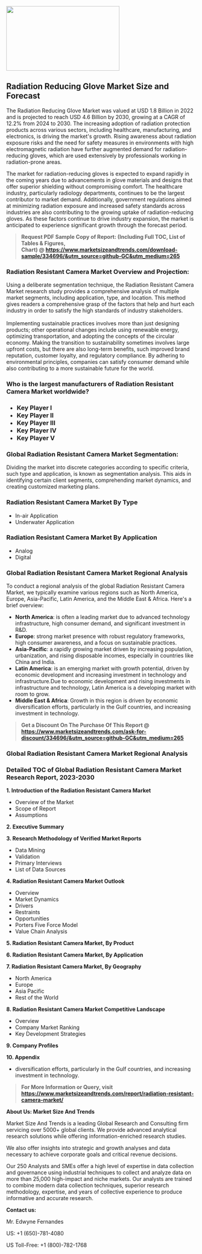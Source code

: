 <p><img class="alignnone size-medium wp-image-20088" src="https://ffe5etoiles.com/wp-content/uploads/2024/12/MST1-300x171.png" alt="" width="300" height="171" /></p><h2>Radiation Reducing Glove Market Size and Forecast</h2><p>The Radiation Reducing Glove Market was valued at USD 1.8 Billion in 2022 and is projected to reach USD 4.6 Billion by 2030, growing at a CAGR of 12.2% from 2024 to 2030. The increasing adoption of radiation protection products across various sectors, including healthcare, manufacturing, and electronics, is driving the market's growth. Rising awareness about radiation exposure risks and the need for safety measures in environments with high electromagnetic radiation have further augmented demand for radiation-reducing gloves, which are used extensively by professionals working in radiation-prone areas.</p><p>The market for radiation-reducing gloves is expected to expand rapidly in the coming years due to advancements in glove materials and designs that offer superior shielding without compromising comfort. The healthcare industry, particularly radiology departments, continues to be the largest contributor to market demand. Additionally, government regulations aimed at minimizing radiation exposure and increased safety standards across industries are also contributing to the growing uptake of radiation-reducing gloves. As these factors continue to drive industry expansion, the market is anticipated to experience significant growth through the forecast period.</p></p><blockquote id="" class=""><strong>Request PDF Sample Copy of Report: (Including Full TOC, List of Tables &amp; Figures, Chart)&nbsp;@&nbsp;<strong><a href="https://www.marketsizeandtrends.com/download-sample/334696/&utm_source=github-GC&utm_medium=265" target="_blank">https://www.marketsizeandtrends.com/download-sample/334696/&utm_source=github-GC&utm_medium=265</a></strong></strong></blockquote><h3 id="" class="">Radiation Resistant Camera Market&nbsp;Overview and Projection:</h3><p id="" class="">Using a deliberate segmentation technique, the Radiation Resistant Camera Market research study provides a comprehensive analysis of multiple market segments, including application, type, and location. This method gives readers a comprehensive grasp of the factors that help and hurt each industry in order to satisfy the high standards of industry stakeholders. <br /> <br />Implementing sustainable practices involves more than just designing products; other operational changes include using renewable energy, optimizing transportation, and adopting the concepts of the circular economy. Making the transition to sustainability sometimes involves large upfront costs, but there are also long-term benefits, such improved brand reputation, customer loyalty, and regulatory compliance. By adhering to environmental principles, companies can satisfy consumer demand while also contributing to a more sustainable future for the world.</p><h3 id="" class="">Who is the largest manufacturers of&nbsp;Radiation Resistant Camera Market worldwide?</h3><h3 class=""><p><ul><li>Key Player I </li><li> Key Player II </li><li> Key Player III </li><li> Key Player IV </li><li> Key Player V</li></ul></p></h3><h3 id="" class="">Global&nbsp;Radiation Resistant Camera Market Segmentation:</h3><p id="" class="">Dividing the market into discrete categories according to specific criteria, such type and application, is known as segmentation analysis. This aids in identifying certain client segments, comprehending market dynamics, and creating customized marketing plans.</p><h3 id="" class="">Radiation Resistant Camera Market&nbsp;By Type</h3><p><p><ul><li>In-air Application</li><li> Underwater Application</p></li></ul></p></p><h3 id="" class="">Radiation Resistant Camera Market&nbsp;By Application</h3><p class=""><p><ul><li>Analog</li><li> Digital</li></ul></p></p><h3 id="" class="">Global Radiation Resistant Camera Market Regional Analysis</h3><p id="" class="">To conduct a regional analysis of the global Radiation Resistant Camera Market, we typically examine various regions such as North America, Europe, Asia-Pacific, Latin America, and the Middle East &amp; Africa. Here's a brief overview:</p><ul><li><strong>North America</strong>: is often a leading market due to advanced technology infrastructure, high consumer demand, and significant investment in R&amp;D.</li><li><strong>Europe</strong>: strong market presence with robust regulatory frameworks, high consumer awareness, and a focus on sustainable practices.</li><li><strong>Asia-Pacific</strong>: a rapidly growing market driven by increasing population, urbanization, and rising disposable incomes, especially in countries like China and India.</li><li><strong>Latin America</strong>: is an emerging market with growth potential, driven by economic development and increasing investment in technology and infrastructure.Due to economic development and rising investments in infrastructure and technology, Latin America is a developing market with room to grow.</li><li><strong>Middle East &amp; Africa</strong>: Growth in this region is driven by economic diversification efforts, particularly in the Gulf countries, and increasing investment in technology.</li></ul><blockquote id="" class=""><strong>Get a Discount On The Purchase Of This Report @ <strong><a href="https://www.marketsizeandtrends.com/ask-for-discount/334696/&utm_source=github-GC&utm_medium=265" target="_blank">https://www.marketsizeandtrends.com/ask-for-discount/334696/&utm_source=github-GC&utm_medium=265</a></strong></strong></blockquote><h3 id="" class="">Global Radiation Resistant Camera Market Regional Analysis</h3><h3 id="" class="">Detailed TOC of Global Radiation Resistant Camera Market Research Report, 2023-2030</h3><p id="" class=""><strong>1. Introduction of the Radiation Resistant Camera Market</strong></p><ul><li>Overview of the Market</li><li>Scope of Report</li><li>Assumptions</li></ul><p id="" class=""><strong>2. Executive Summary</strong></p><p id="" class=""><strong>3. Research Methodology of Verified Market Reports</strong></p><ul><li>Data Mining</li><li>Validation</li><li>Primary Interviews</li><li>List of Data Sources</li></ul><p id="" class=""><strong>4. Radiation Resistant Camera Market Outlook</strong></p><ul><li>Overview</li><li>Market Dynamics</li><li>Drivers</li><li>Restraints</li><li>Opportunities</li><li>Porters Five Force Model</li><li>Value Chain Analysis</li></ul><p id="" class=""><strong>5. Radiation Resistant Camera Market, By Product</strong></p><p id="" class=""><strong>6. Radiation Resistant Camera Market, By Application</strong></p><p id="" class=""><strong>7. Radiation Resistant Camera Market, By Geography</strong></p><ul><li>North America</li><li>Europe</li><li>Asia Pacific</li><li>Rest of the World</li></ul><p id="" class=""><strong>8. Radiation Resistant Camera Market Competitive Landscape</strong></p><ul><li>Overview</li><li>Company Market Ranking</li><li>Key Development Strategies</li></ul><p id="" class=""><strong>9. Company Profiles</strong></p><p id="" class=""><strong>10. Appendix</strong></p><ul><li>diversification efforts, particularly in the Gulf countries, and increasing investment in technology.</li></ul><blockquote id="" class=""><strong>For More Information or Query, visit <strong><strong><a href="https://www.marketsizeandtrends.com/report/radiation-resistant-camera-market/" target="_blank">https://www.marketsizeandtrends.com/report/radiation-resistant-camera-market/</a></strong></strong></strong></blockquote><p id="" class=""><strong>About Us: Market Size And Trends</strong></p><p id="" class="">Market Size And Trends is a leading Global Research and Consulting firm servicing over 5000+ global clients. We provide advanced analytical research solutions while offering information-enriched research studies.</p><p id="" class="">We also offer insights into strategic and growth analyses and data necessary to achieve corporate goals and critical revenue decisions.</p><p id="" class="">Our 250 Analysts and SMEs offer a high level of expertise in data collection and governance using industrial techniques to collect and analyze data on more than 25,000 high-impact and niche markets. Our analysts are trained to combine modern data collection techniques, superior research methodology, expertise, and years of collective experience to produce informative and accurate research.</p><p id="" class=""><strong>Contact us:</strong></p><p id="" class="">Mr. Edwyne Fernandes</p><p id="" class="">US: +1 (650)-781-4080</p><p id="" class="">US Toll-Free: +1 (800)-782-1768</p>
